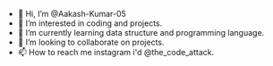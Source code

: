 - 👋 Hi, I’m @Aakash-Kumar-05
- 👀 I’m interested in coding and projects.
- 🌱 I’m currently learning data structure and programming language.
- 💞️ I’m looking to collaborate on projects.
- 📫 How to reach me instagram i'd @the_code_attack.

<!---
Aakash-Kumar-05/Aakash-Kumar-05 is a ✨ special ✨ repository because its `README.md` (this file) appears on your GitHub profile.
You can click the Preview link to take a look at your changes.
--->
